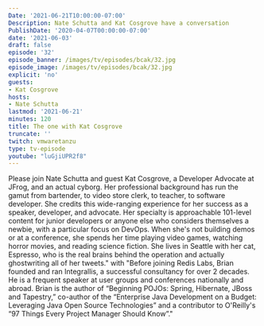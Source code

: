 ```yaml
---
Date: '2021-06-21T10:00:00-07:00'
Description: Nate Schutta and Kat Cosgrove have a conversation
PublishDate: '2020-04-07T00:00:00-07:00'
date: '2021-06-03'
draft: false
episode: '32'
episode_banner: /images/tv/episodes/bcak/32.jpg
episode_image: /images/tv/episodes/bcak/32.jpg
explicit: 'no'
guests:
- Kat Cosgrove
hosts:
- Nate Schutta
lastmod: '2021-06-21'
minutes: 120
title: The one with Kat Cosgrove
truncate: ''
twitch: vmwaretanzu
type: tv-episode
youtube: "luGjiUPR2f8"
---
```


Please join Nate Schutta and guest Kat Cosgrove, a Developer Advocate at JFrog, and an actual cyborg. Her professional background has run the gamut from bartender, to video store clerk, to teacher, to software developer. She credits this wide-ranging experience for her success as a speaker, developer, and advocate. Her specialty is approachable 101-level content for junior developers or anyone else who considers themselves a newbie, with a particular focus on DevOps. When she's not building demos or at a conference, she spends her time playing video games, watching horror movies, and reading science fiction. She lives in Seattle with her cat, Espresso, who is the real brains behind the operation and actually ghostwriting all of her tweets." with "Before joining Redis Labs, Brian founded and ran Integrallis, a successful consultancy for over 2 decades. He is a frequent speaker at user groups and conferences nationally and abroad. Brian is the author of “Beginning POJOs: Spring, Hibernate, JBoss and Tapestry,” co-author of the “Enterprise Java Development on a Budget: Leveraging Java Open Source Technologies” and a contributor to O'Reilly's “97 Things Every Project Manager Should Know”."
